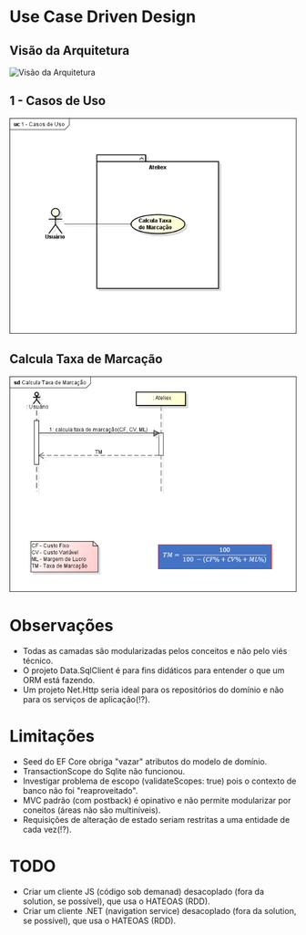 # Use Case Driven Design

## Visão da Arquitetura

![Visão da Arquitetura](docs/Visão%20da%20Aqruitetura.png)

## 1 - Casos de Uso

![1 - Casos de Uso](docs/1%20-%20Casos%20de%20Uso.png)

## Calcula Taxa de Marcação

![Calcula Taxa de Marcação](docs/Calcula%20Taxa%20de%20Marcação.png)

# Observações
- Todas as camadas são modularizadas pelos conceitos e não pelo viés técnico.
- O projeto Data.SqlClient é para fins didáticos para entender o que um ORM está fazendo.
- Um projeto Net.Http seria ideal para os repositórios do domínio e não para os serviços de aplicação(!?).

# Limitações
- Seed do EF Core obriga "vazar" atributos do modelo de domínio.
- TransactionScope do Sqlite não funcionou.
- Investigar problema de escopo (validateScopes: true) pois o contexto de banco não foi "reaproveitado".
- MVC padrão (com postback) é opinativo e não permite modularizar por coneitos (áreas não são multiníveis).
- Requisições de alteração de estado seriam restritas a uma entidade de cada vez(!?).

# TODO
- Criar um cliente JS (código sob demanad) desacoplado (fora da solution, se possível), que usa o HATEOAS (RDD).
- Criar um cliente .NET (navigation service) desacoplado (fora da solution, se possível), que usa o HATEOAS (RDD).